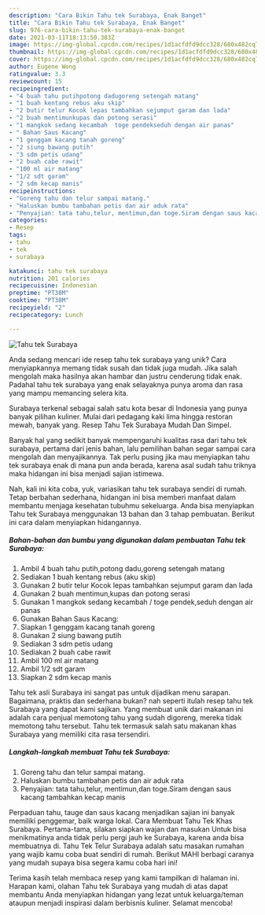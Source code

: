 ```yaml
---
description: "Cara Bikin Tahu tek Surabaya, Enak Banget"
title: "Cara Bikin Tahu tek Surabaya, Enak Banget"
slug: 976-cara-bikin-tahu-tek-surabaya-enak-banget
date: 2021-03-11T18:13:50.383Z
image: https://img-global.cpcdn.com/recipes/1d1acfdfd9dcc328/680x482cq70/tahu-tek-surabaya-foto-resep-utama.jpg
thumbnail: https://img-global.cpcdn.com/recipes/1d1acfdfd9dcc328/680x482cq70/tahu-tek-surabaya-foto-resep-utama.jpg
cover: https://img-global.cpcdn.com/recipes/1d1acfdfd9dcc328/680x482cq70/tahu-tek-surabaya-foto-resep-utama.jpg
author: Eugene Wong
ratingvalue: 3.3
reviewcount: 15
recipeingredient:
- "4 buah tahu putihpotong dadugoreng setengah matang"
- "1 buah kentang rebus aku skip"
- "2 butir telur Kocok lepas tambahkan sejumput garam dan lada"
- "2 buah mentimunkupas dan potong serasi"
- "1 mangkok sedang kecambah  toge pendekseduh dengan air panas"
- " Bahan Saus Kacang"
- "1 genggam kacang tanah goreng"
- "2 siung bawang putih"
- "3 sdm petis udang"
- "2 buah cabe rawit"
- "100 ml air matang"
- "1/2 sdt garam"
- "2 sdm kecap manis"
recipeinstructions:
- "Goreng tahu dan telur sampai matang."
- "Haluskan bumbu tambahan petis dan air aduk rata"
- "Penyajian: tata tahu,telur, mentimun,dan toge.Siram dengan saus kacang tambahkan kecap manis"
categories:
- Resep
tags:
- tahu
- tek
- surabaya

katakunci: tahu tek surabaya 
nutrition: 201 calories
recipecuisine: Indonesian
preptime: "PT38M"
cooktime: "PT38M"
recipeyield: "2"
recipecategory: Lunch

---
```



![Tahu tek Surabaya](https://img-global.cpcdn.com/recipes/1d1acfdfd9dcc328/680x482cq70/tahu-tek-surabaya-foto-resep-utama.jpg)

Anda sedang mencari ide resep tahu tek surabaya yang unik? Cara menyiapkannya memang tidak susah dan tidak juga mudah. Jika salah mengolah maka hasilnya akan hambar dan justru cenderung tidak enak. Padahal tahu tek surabaya yang enak selayaknya punya aroma dan rasa yang mampu memancing selera kita.

Surabaya terkenal sebagai salah satu kota besar di Indonesia yang punya banyak pilihan kuliner. Mulai dari pedagang kaki lima hingga restoran mewah, banyak yang. Resep Tahu Tek Surabaya Mudah Dan Simpel.

Banyak hal yang sedikit banyak mempengaruhi kualitas rasa dari tahu tek surabaya, pertama dari jenis bahan, lalu pemilihan bahan segar sampai cara mengolah dan menyajikannya. Tak perlu pusing jika mau menyiapkan tahu tek surabaya enak di mana pun anda berada, karena asal sudah tahu triknya maka hidangan ini bisa menjadi sajian istimewa.


Nah, kali ini kita coba, yuk, variasikan tahu tek surabaya sendiri di rumah. Tetap berbahan sederhana, hidangan ini bisa memberi manfaat dalam membantu menjaga kesehatan tubuhmu sekeluarga. Anda bisa menyiapkan Tahu tek Surabaya menggunakan 13 bahan dan 3 tahap pembuatan. Berikut ini cara dalam menyiapkan hidangannya.

<!--inarticleads1-->

##### Bahan-bahan dan bumbu yang digunakan dalam pembuatan Tahu tek Surabaya:

1. Ambil 4 buah tahu putih,potong dadu,goreng setengah matang
1. Sediakan 1 buah kentang rebus (aku skip)
1. Gunakan 2 butir telur Kocok lepas tambahkan sejumput garam dan lada
1. Gunakan 2 buah mentimun,kupas dan potong serasi
1. Gunakan 1 mangkok sedang kecambah / toge pendek,seduh dengan air panas
1. Gunakan  Bahan Saus Kacang:
1. Siapkan 1 genggam kacang tanah goreng
1. Gunakan 2 siung bawang putih
1. Sediakan 3 sdm petis udang
1. Sediakan 2 buah cabe rawit
1. Ambil 100 ml air matang
1. Ambil 1/2 sdt garam
1. Siapkan 2 sdm kecap manis


Tahu tek asli Surabaya ini sangat pas untuk dijadikan menu sarapan. Bagaimana, praktis dan sederhana bukan? nah seperti itulah resep tahu tek Surabaya yang dapat kami sajikan. Yang membuat unik dari makanan ini adalah cara penjual memotong tahu yang sudah digoreng, mereka tidak memotong tahu tersebut. Tahu tek termasuk salah satu makanan khas Surabaya yang memiliki cita rasa tersendiri. 

<!--inarticleads2-->

##### Langkah-langkah membuat Tahu tek Surabaya:

1. Goreng tahu dan telur sampai matang.
1. Haluskan bumbu tambahan petis dan air aduk rata
1. Penyajian: tata tahu,telur, mentimun,dan toge.Siram dengan saus kacang tambahkan kecap manis


Perpaduan tahu, tauge dan saus kacang menjadikan sajian ini banyak memiliki penggemar, baik warga lokal. Cara Membuat Tahu Tek Khas Surabaya. Pertama-tama, silakan siapkan wajan dan masukan Untuk bisa menikmatinya anda tidak perlu pergi jauh ke Surabaya, karena anda bisa membuatnya di. Tahu Tek Telur Surabaya adalah satu masakan rumahan yang wajib kamu coba buat sendiri di rumah. Berikut MAHI berbagi caranya yang mudah supaya bisa segera kamu coba hari ini! 

Terima kasih telah membaca resep yang kami tampilkan di halaman ini. Harapan kami, olahan Tahu tek Surabaya yang mudah di atas dapat membantu Anda menyiapkan hidangan yang lezat untuk keluarga/teman ataupun menjadi inspirasi dalam berbisnis kuliner. Selamat mencoba!
